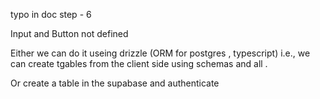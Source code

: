 typo in doc step - 6

Input and Button not defined 


Either we can do it useing drizzle (ORM for postgres , typescript) i.e., we can create tgables from the client side using schemas and all . 

Or create a table in the supabase and authenticate
